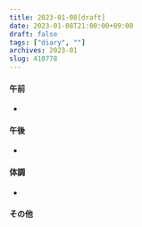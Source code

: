 ```yaml
---
title: 2023-01-08[draft]
date: 2023-01-08T21:00:00+09:00
draft: false
tags: ["diary", ""]
archives: 2023-01
slug: 410778
---
```

#### 午前
- 
#### 午後
- 
#### 体調
- 
#### その他